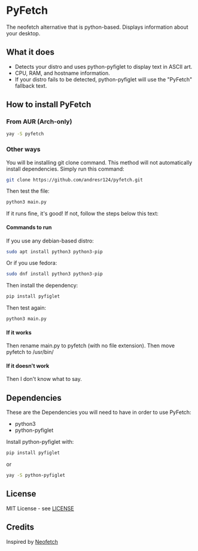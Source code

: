 # PyFetch
The neofetch alternative that is python-based. Displays information about your desktop.

## What it does

- Detects your distro and uses python-pyfiglet to display text in ASCII art.
- CPU, RAM, and hostname information.
- If your distro fails to be detected, python-pyfiglet will use the "PyFetch" fallback text.

## How to install PyFetch

### From AUR (Arch-only)
```bash
yay -S pyfetch
```

### Other ways
You will be installing git clone command.
This method will not automatically install dependencies.
Simply run this command:
```bash
git clone https://github.com/andresr124/pyfetch.git
```
Then test the file:
```bash
python3 main.py
```
If it runs fine, it's good! If not, follow the steps below this text:

#### Commands to run
If you use any debian-based distro:
```bash
sudo apt install python3 python3-pip
```
Or if you use fedora:
```bash
sudo dnf install python3 python3-pip
```
Then install the dependency:
```bash
pip install pyfiglet
```
Then test again:
```bash
python3 main.py
```

#### If it works
Then rename main.py to pyfetch (with no file extension).
Then move pyfetch to /usr/bin/

#### If it doesn't work
Then I don't know what to say.

## Dependencies
These are the Dependencies you will need to have in order to use PyFetch:

- python3
- python-pyfiglet

Install python-pyfiglet with:
```bash
pip install pyfiglet
```
or
```bash
yay -S python-pyfiglet
```

## License
MIT License - see [LICENSE](LICENSE)

## Credits
Inspired by [Neofetch](https://github.com/dylanaraps/neofetch)

